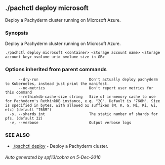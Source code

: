 ## ./pachctl deploy microsoft

Deploy a Pachyderm cluster running on Microsoft Azure.

### Synopsis


Deploy a Pachyderm cluster running on Microsoft Azure.

```
./pachctl deploy microsoft <container> <storage account name> <storage account key> <volume uri> <volume size in GB>
```

### Options inherited from parent commands

```
      --dry-run                       Don't actually deploy pachyderm to Kubernetes, instead just print the manifest.
      --no-metrics                    Don't report user metrics for this command
      --rethinkdb-cache-size string   Size of in-memory cache to use for Pachyderm's RethinkDB instance, e.g. "2G". Default is "768M". Size is specified in bytes, with allowed SI suffixes (M, K, G, Mi, Ki, Gi, etc) (default "768M")
  -s, --shards int                    The static number of shards for pfs. (default 32)
  -v, --verbose                       Output verbose logs
```

### SEE ALSO
* [./pachctl deploy](./pachctl_deploy.md)	 - Deploy a Pachyderm cluster.

###### Auto generated by spf13/cobra on 5-Dec-2016
